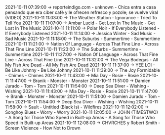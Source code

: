 2021-10-11 07:39:00 -> reporteindigo.com - unknown - Chica entra a casa pensando que era ciber café y le ofrecen refresco y pozole; se vuelve viral (VIDEO)
2021-10-11 11:03:00 -> The Weather Station - Ignorance - Tried To Tell You
2021-10-11 11:07:00 -> Ambar Lucid - Get Lost In The Music - Get Lost In The Music
2021-10-11 11:11:00 -> Polar Noir - If Everybody Listened - If Everybody Listened
2021-10-11 11:14:00 -> Jessica Winter - Sad Music - Sad Music
2021-10-11 11:18:00 -> The Suburbs - Summertime - Summertime
2021-10-11 11:21:00 -> Nation Of Language - Across That Fine Line - Across That Fine Line
2021-10-11 11:23:00 -> The Suburbs - Summertime - Summertime
2021-10-11 11:27:00 -> Nation Of Language - Across That Fine Line - Across That Fine Line
2021-10-11 11:32:00 -> The Vega Bodegas - All My Fish Are Dead - All My Fish Are Dead
2021-10-11 11:37:00 -> YEE LOI - Be Like Johnny - Be Like Johnny
2021-10-11 11:39:00 -> The Joy Formidable - Chimes - Chimes
2021-10-11 11:43:00 -> Mia Day - Rosie - Rosie
2021-10-11 11:47:00 -> Branik - Monster - Monster
2021-10-11 11:51:00 -> Damien Jurado - Tom - Tom
2021-10-11 11:54:00 -> Deep Sea Diver - Wishing - Wishing
2021-10-11 11:43:00 -> Mia Day - Rosie - Rosie
2021-10-11 11:47:00 -> Branik - Monster - Monster
2021-10-11 11:51:00 -> Damien Jurado - Tom - Tom
2021-10-11 11:54:00 -> Deep Sea Diver - Wishing - Wishing
2021-10-11 11:58:00 -> Sault - Untitled (Black Is) - Wildfires
2021-10-11 12:02:00 -> Songhoy Blues - Worry - Worry
2021-10-11 12:05:00 -> JOHN (TIMESTWO) - A Song for Those Who Speed in Built-up Areas - A Song for Those Who Speed in Built-up Areas
2021-10-11 12:08:00 -> CHVRCHES y Robert Smith - Screen Violence - How Not to Drown
